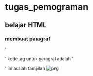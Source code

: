 # tugas_pemograman 
## belajar HTML

### membuat paragraf
'<p>' kode tag untuk paragraf adalah 
'<p>' ini adalah tampilan 
![png](ss/file.pmg)


